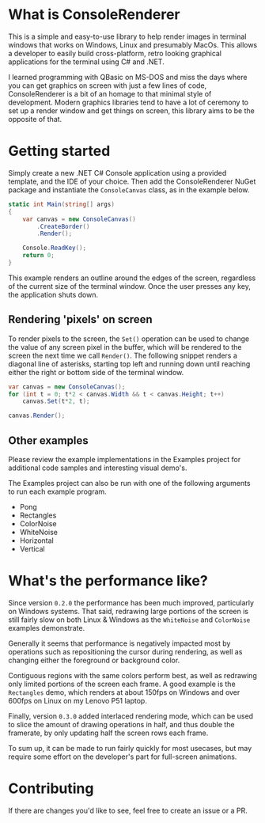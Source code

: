 # What is ConsoleRenderer
This is a simple and easy-to-use library to help render images in terminal windows that works on Windows, Linux and presumably MacOs. This allows a developer to easily build cross-platform, retro looking graphical applications for the terminal using C# and .NET.

I learned programming with QBasic on MS-DOS and miss the days where you can get graphics on screen with just a few lines of code, ConsoleRenderer is a bit of an homage to that minimal style of development. Modern graphics libraries tend to have a lot of ceremony to set up a render window and get things on screen, this library aims to be the opposite of that.

# Getting started
Simply create a new .NET C# Console application using a provided template, and the IDE of your choice. Then add the ConsoleRenderer NuGet package and instantiate the `ConsoleCanvas` class, as in the example below.
```csharp
static int Main(string[] args)
{
	var canvas = new ConsoleCanvas()
		.CreateBorder()
		.Render();

	Console.ReadKey();
	return 0;
}
```
This example renders an outline around the edges of the screen, regardless of the current size of the terminal window. Once the user presses any key, the application shuts down.

## Rendering 'pixels' on screen
To render pixels to the screen, the `Set()` operation can be used to change the value of any screen pixel in the buffer, which will be rendered to the screen the next time we call `Render()`. The following snippet renders a diagonal line of asterisks, starting top left and running down until reaching either the right or bottom side of the terminal window.
```csharp
var canvas = new ConsoleCanvas();
for (int t = 0; t*2 < canvas.Width && t < canvas.Height; t++)
	canvas.Set(t*2, t);

canvas.Render();
```

## Other examples
Please review the example implementations in the Examples project for additional code samples and interesting visual demo's.

The Examples project can also be run with one of the following arguments to run each example program.
- Pong
- Rectangles
- ColorNoise
- WhiteNoise
- Horizontal
- Vertical

# What's the performance like?
Since version `0.2.0` the performance has been much improved, particularly on Windows systems. That said, redrawing large portions of the screen is still fairly slow on both Linux & Windows as the `WhiteNoise` and `ColorNoise` examples demonstrate.

Generally it seems that performance is negatively impacted most by operations such as repositioning the cursor during rendering, as well as changing either the foreground or background color. 

Contiguous regions with the same colors perform best, as well as redrawing only limited portions of the screen each frame. A good example is the `Rectangles` demo, which renders at about 150fps on Windows and over 600fps on Linux on my Lenovo P51 laptop.

Finally, version `0.3.0` added interlaced rendering mode, which can be used to slice the amount of drawing operations in half, and thus double the framerate, by only updating half the screen rows each frame.

To sum up, it can be made to run fairly quickly for most usecases, but may require some effort on the developer's part for full-screen animations.

# Contributing
If there are changes you'd like to see, feel free to create an issue or a PR.
